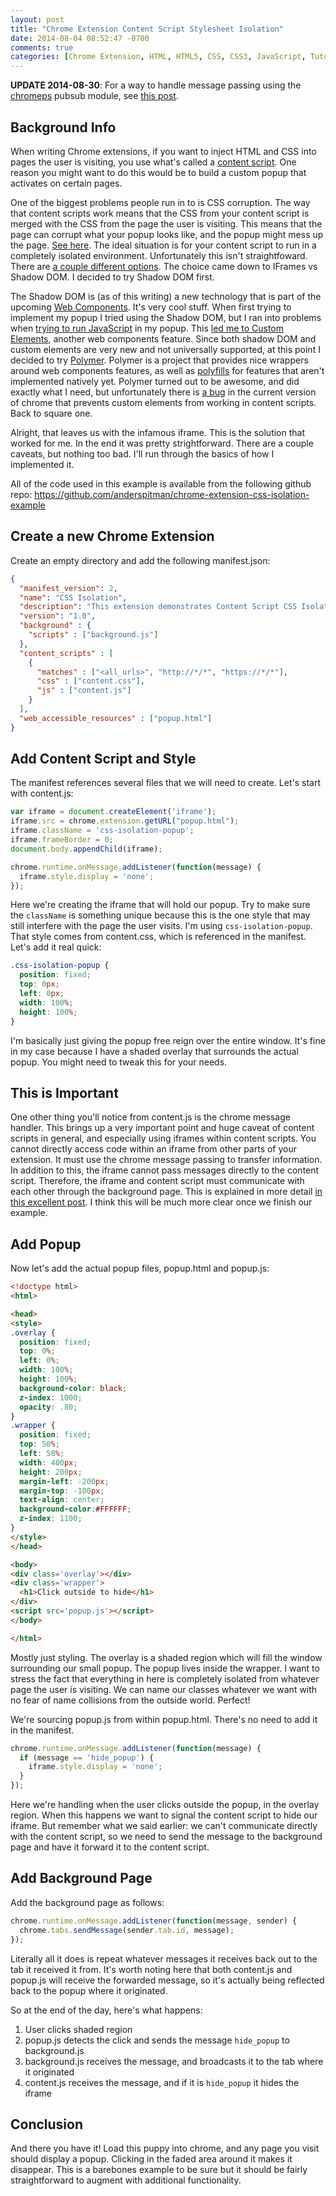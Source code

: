 ```yaml
---
layout: post
title: "Chrome Extension Content Script Stylesheet Isolation"
date: 2014-08-04 08:52:47 -0700
comments: true
categories: [Chrome Extension, HTML, HTML5, CSS, CSS3, JavaScript, Tutorial]
---
```


**UPDATE 2014-08-30**: For a way to handle message passing using the 
[chromeps](https://github.com/anderspitman/chromeps) pubsub module, see
[this post](http://anderspitman.com/blog/2014/08/30/chrome-extension-pubsub/).

## Background Info

When writing Chrome extensions, if you want to inject HTML and CSS into pages the user is
visiting, you use what's called a
[content script](https://developer.chrome.com/extensions/content_scripts).
One reason you might want to do this would be to build a custom popup
that activates on certain pages.

One of the biggest problems people run in to is CSS corruption. The way that content
scripts work means that the CSS from your content script is merged with the CSS
from the page the user is visiting. This means that the page can corrupt what
your popup looks like, and the popup might mess up the page.
[See here](http://stackoverflow.com/q/12783217/943814).
The ideal
situation is for your content script to run in a completely isolated environment.
Unfortunately this isn't straightfoward. There are 
[a couple different options](http://stackoverflow.com/a/20241247/943814). The choice came down to IFrames vs Shadow DOM. I decided to try
Shadow DOM first.

The Shadow DOM is (as of this writing) a new technology that is part of the upcoming
[Web Components](http://webcomponents.org/). It's very cool stuff.
When first trying to implement my popup I tried using the Shadow DOM, but I ran into 
problems when 
[trying to run JavaScript](http://stackoverflow.com/q/25048359/943814)
in my popup. This
[led me to Custom Elements](http://stackoverflow.com/a/25053376/943814),
another web components feature. Since both shadow DOM and custom elements are very new
and not universally supported, at this point I decided to try 
[Polymer](http://www.polymer-project.org/).
Polymer is a project that provides nice wrappers around web components features, as well
as 
[polyfills](http://remysharp.com/2010/10/08/what-is-a-polyfill/) for features that aren't
implemented natively yet. Polymer turned out to be awesome, and did exactly what
I need, but unfortunately there is 
[a bug](https://code.google.com/p/chromium/issues/detail?id=390807)
in the current version of chrome that
prevents custom elements from working in content scripts. Back to square one.

Alright, that leaves us with the infamous iframe. This is the solution that
worked for me. In the end it was pretty strightforward. There are a couple
caveats, but nothing too bad. I'll run through the basics of how I implemented
it.

All of the code used in this example is available from the following github repo:
https://github.com/anderspitman/chrome-extension-css-isolation-example

## Create a new Chrome Extension

Create an empty directory and add the following manifest.json:

```json manifest.json
{
  "manifest_version": 2,
  "name": "CSS Isolation",
  "description": "This extension demonstrates Content Script CSS Isolation",
  "version": "1.0",
  "background" : {
    "scripts" : ["background.js"]
  },
  "content_scripts" : [
    {
      "matches" : ["<all_urls>", "http://*/*", "https://*/*"],
      "css" : ["content.css"],
      "js" : ["content.js"]
    }
  ],
  "web_accessible_resources" : ["popup.html"]
}
```

## Add Content Script and Style

The manifest references several files that we will need to create. Let's start
with content.js:

```javascript content.js
var iframe = document.createElement('iframe');
iframe.src = chrome.extension.getURL("popup.html");
iframe.className = 'css-isolation-popup';
iframe.frameBorder = 0;
document.body.appendChild(iframe);

chrome.runtime.onMessage.addListener(function(message) {
  iframe.style.display = 'none';
});
```

Here we're creating the iframe that will hold our popup. Try to make sure the
`className` is something unique because this is the one style that may
still interfere with the page the user visits. I'm using `css-isolation-popup`.
That style comes from content.css, which is referenced in the manifest. Let's
add it real quick:

```css content.css
.css-isolation-popup {
  position: fixed;
  top: 0px;
  left: 0px;
  width: 100%;
  height: 100%;
}
```

I'm basically just giving the popup free reign over the entire window. It's fine in
my case because I have a shaded overlay that surrounds the actual popup. You might need
to tweak this for your needs.

## This is Important

One other thing you'll notice from content.js is the chrome message handler.
This brings up a very important point and huge caveat of content scripts in
general, and especially using iframes within content scripts. You cannot
directly access code within an iframe from other parts of your extension.
It must use the chrome message
passing to transfer information. In addition to this, the iframe
cannot pass messages directly to the content script. Therefore, the
iframe and content script must communicate with each other through
the background page. This is explained in more detail
[in this excellent post](http://www.sitepoint.com/chrome-extensions-bridging-the-gap-between-layers/).
I think this will be much more clear once we finish our example.

## Add Popup

Now let's add the actual popup files, popup.html and popup.js:

```html popup.html
<!doctype html>
<html>

<head>
<style>
.overlay {
  position: fixed;
  top: 0%;
  left: 0%;
  width: 100%;
  height: 100%;
  background-color: black;
  z-index: 1000;
  opacity: .80;
}
.wrapper {
  position: fixed;
  top: 50%;
  left: 50%;
  width: 400px;
  height: 200px;
  margin-left: -200px;
  margin-top: -100px;
  text-align: center;
  background-color:#FFFFFF;
  z-index: 1100;
}
</style>
</head>

<body>
<div class='overlay'></div>
<div class='wrapper'>
  <h1>Click outside to hide</h1>
</div>
<script src='popup.js'></script>
</body>

</html>
```

Mostly just styling. The overlay is a shaded region which will fill the window
surrounding our small popup. The popup lives inside the wrapper. I want to stress the
fact that everything in here is completely isolated from whatever page the user
is visiting. We can name our classes whatever we want with no fear of
name collisions from the outside world. Perfect!

We're sourcing popup.js from within popup.html. There's no need to
add it in the manifest.

```javascript popup.js
chrome.runtime.onMessage.addListener(function(message) {
  if (message == 'hide_popup') {
    iframe.style.display = 'none';
  }
});
```

Here we're handling when the user clicks outside the popup, in the overlay
region. When this happens we want to signal the content script to hide
our iframe. But remember what we said earlier: we can't communicate
directly with the content script, so we need to send the message to
the background page and have it forward it to the content script.

## Add Background Page

Add the background page as follows:

```javascript background.js
chrome.runtime.onMessage.addListener(function(message, sender) {
  chrome.tabs.sendMessage(sender.tab.id, message);
});
```

Literally all it does is repeat whatever messages it receives back out to the
tab it received it from. It's worth noting here that both content.js and 
popup.js will receive the forwarded message, so it's actually being
reflected back to the popup where it originated.

So at the end of the day, here's what happens:

1. User clicks shaded region
2. popup.js detects the click and sends the message `hide_popup` to background.js
3. background.js receives the message, and broadcasts it to the tab where it originated
4. content.js receives the message, and if it is `hide_popup` it hides the iframe

## Conclusion

And there you have it! Load this puppy into chrome, and any page you visit should
display a popup. Clicking in the faded area around it makes it disappear.
This is a barebones example to be sure but it should
be fairly straightforward to augment with additional functionality.

